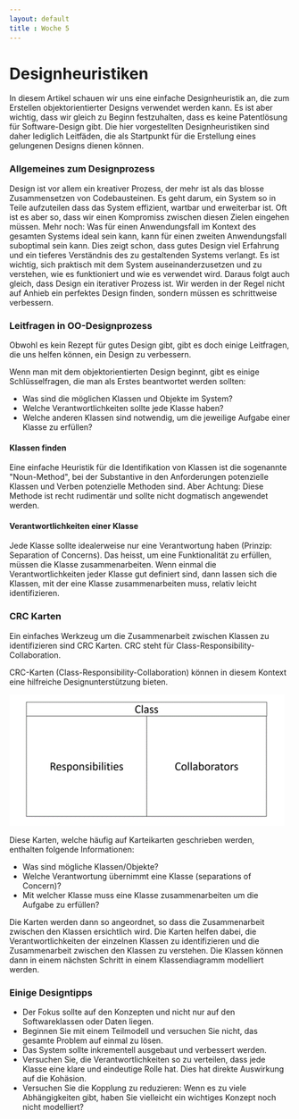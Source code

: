 ```yaml
---
layout: default
title : Woche 5
---
```

# Designheuristiken

In diesem Artikel schauen wir uns eine einfache Designheuristik an, die zum Erstellen objektorientierter Designs verwendet werden kann.
Es ist aber wichtig, dass wir gleich zu Beginn festzuhalten, dass es keine Patentlösung für Software-Design gibt. 
Die hier vorgestellten Designheuristiken sind daher lediglich Leitfäden, die als Startpunkt für die Erstellung eines gelungenen Designs dienen können.

### Allgemeines zum Designprozess

Design ist vor allem ein kreativer Prozess, der mehr ist als das blosse Zusammensetzen von Codebausteinen. Es geht darum, ein System so in Teile aufzuteilen dass das System effizient, wartbar und erweiterbar ist.
Oft ist es aber so, dass wir einen Kompromiss zwischen diesen Zielen eingehen müssen. Mehr noch: Was für einen Anwendungsfall im Kontext des gesamten Systems ideal sein kann, kann für einen zweiten Anwendungsfall suboptimal sein kann. 
Dies zeigt schon, dass gutes Design viel Erfahrung und ein tieferes Verständnis des zu gestaltenden Systems verlangt. Es ist wichtig, sich praktisch mit dem System auseinanderzusetzen und zu verstehen, wie es funktioniert und wie es verwendet wird.
Daraus folgt auch gleich, dass Design ein iterativer Prozess ist. Wir werden in der Regel nicht auf Anhieb ein perfektes Design finden, sondern müssen es schrittweise verbessern.


### Leitfragen in OO-Designprozess

Obwohl es kein Rezept für gutes Design gibt, gibt es doch einige Leitfragen, die uns helfen können, ein Design zu verbessern.

Wenn man mit dem objektorientierten Design beginnt, gibt es einige Schlüsselfragen, die man als Erstes beantwortet werden sollten:

* Was sind die möglichen Klassen und Objekte im System?
* Welche Verantwortlichkeiten sollte jede Klasse haben?
* Welche anderen Klassen sind notwendig, um die jeweilige Aufgabe einer Klasse zu erfüllen?

#### Klassen finden 
Eine einfache Heuristik für die Identifikation von Klassen ist die sogenannte "Noun-Method", bei der Substantive in den Anforderungen potenzielle Klassen und Verben potenzielle Methoden sind. 
Aber Achtung: Diese Methode ist recht rudimentär und sollte nicht dogmatisch angewendet werden.

#### Verantwortlichkeiten einer Klasse 

Jede Klasse sollte idealerweise nur eine Verantwortung haben (Prinzip: Separation of Concerns). Das heisst, um eine Funktionalität zu erfüllen, müssen die Klasse zusammenarbeiten. 
Wenn einmal die Verantwortlichkeiten jeder Klasse gut definiert sind, dann lassen sich die Klassen, mit der eine Klasse zusammenarbeiten muss, relativ leicht identifizieren. 

### CRC Karten

Ein einfaches Werkzeug um die Zusammenarbeit zwischen Klassen zu identifizieren sind CRC Karten. CRC steht für Class-Responsibility-Collaboration.

CRC-Karten (Class-Responsibility-Collaboration) können in diesem Kontext eine hilfreiche Designunterstützung bieten.

![CRC Karten](./images/crc-cards.png)

Diese Karten, welche häufig auf Karteikarten geschrieben werden, enthalten folgende Informationen:	

* Was sind mögliche Klassen/Objekte?
* Welche Verantwortung übernimmt eine Klasse (separations of Concern)?
* Mit welcher Klasse muss eine Klasse zusammenarbeiten um die Aufgabe zu erfüllen?

Die Karten werden dann so angeordnet, so dass die Zusammenarbeit zwischen den Klassen ersichtlich wird. Die Karten helfen dabei, die Verantwortlichkeiten der einzelnen Klassen zu identifizieren und die Zusammenarbeit zwischen den Klassen zu verstehen.
Die Klassen können dann in einem nächsten Schritt in einem Klassendiagramm modelliert werden.


### Einige Designtipps

* Der Fokus sollte auf den Konzepten und nicht nur auf den Softwareklassen oder Daten liegen.
* Beginnen Sie mit einem Teilmodell und versuchen Sie nicht, das gesamte Problem auf einmal zu lösen.
* Das System sollte inkrementell ausgebaut und verbessert werden. 
* Versuchen Sie, die Verantwortlichkeiten so zu verteilen, dass jede Klasse eine klare und eindeutige Rolle hat. Dies hat direkte Auswirkung auf die Kohäsion. 
* Versuchen Sie die Kopplung zu reduzieren: Wenn es zu viele Abhängigkeiten gibt, haben Sie vielleicht ein wichtiges Konzept noch nicht modelliert?
